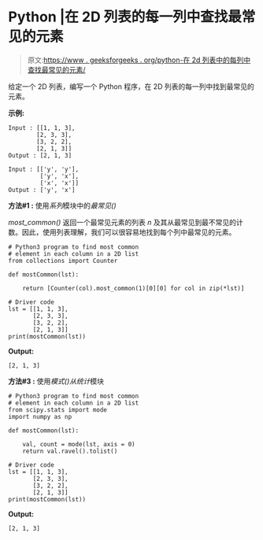 # Python |在 2D 列表的每一列中查找最常见的元素

> 原文:[https://www . geeksforgeeks . org/python-在 2d 列表中的每列中查找最常见的元素/](https://www.geeksforgeeks.org/python-find-most-common-element-in-each-column-in-a-2d-list/)

给定一个 2D 列表，编写一个 Python 程序，在 2D 列表的每一列中找到最常见的元素。

**示例:**

```
Input : [[1, 1, 3],
        [2, 3, 3],
        [3, 2, 2],
        [2, 1, 3]]
Output : [2, 1, 3]

Input : [['y', 'y'],
         ['y', 'x'],
         ['x', 'x']]
Output : ['y', 'x']

```

**方法#1 :** 使用*系列*模块中的*最常见()*

*most_common()* 返回一个最常见元素的列表 *n* 及其从最常见到最不常见的计数。因此，使用列表理解，我们可以很容易地找到每个列中最常见的元素。

```
# Python3 program to find most common 
# element in each column in a 2D list
from collections import Counter

def mostCommon(lst):

    return [Counter(col).most_common(1)[0][0] for col in zip(*lst)]

# Driver code
lst = [[1, 1, 3],
       [2, 3, 3],
       [3, 2, 2],
       [2, 1, 3]]
print(mostCommon(lst))
```

**Output:**

```
[2, 1, 3]

```

**方法#3 :** 使用*模式()*从*统计*模块

```
# Python3 program to find most common 
# element in each column in a 2D list
from scipy.stats import mode
import numpy as np

def mostCommon(lst):

    val, count = mode(lst, axis = 0)
    return val.ravel().tolist()

# Driver code
lst = [[1, 1, 3],
       [2, 3, 3],
       [3, 2, 2],
       [2, 1, 3]]
print(mostCommon(lst))
```

**Output:**

```
[2, 1, 3]

```